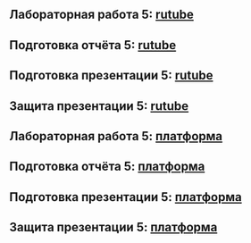 ## Лабораторная работа 5: [rutube](https://rutube.ru/video/private/93aa35f279798156080f5de4effc76e2/?p=SS1lPSzBLNYKDN21SrvF9w)
## Подготовка отчёта 5: [rutube](https://rutube.ru/video/private/87f32fc622d0eb8739002771fbf49045/?p=b4EdzJoSt0FwjRQZ63fAnw)
## Подготовка презентации 5: [rutube](https://rutube.ru/video/private/c8df625046e438443a4b98e0a2f8e882/?p=ITIcj5NWzZjr6TOAFCvVlg)
## Защита презентации 5: [rutube](https://rutube.ru/video/private/bab3bd3b99415b1efa4fc3846d72fc29/?p=eepWptzGg1XpuGBx_i967A)

## Лабораторная работа 5: [платформа](https://plvideo.ru/watch?v=b8xXf7MpH78U)
## Подготовка отчёта 5: [платформа](https://plvideo.ru/watch?v=-l79P3YVhItK)
## Подготовка презентации 5: [платформа](https://plvideo.ru/watch?v=MC42gdLo6K1I)
## Защита презентации 5: [платформа](https://plvideo.ru/watch?v=fZy6S9lMR1Tw)
